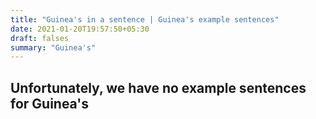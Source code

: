 ```yaml
---
title: "Guinea's in a sentence | Guinea's example sentences"
date: 2021-01-20T19:57:50+05:30
draft: falses
summary: "Guinea's"
---
```

## Unfortunately, we have no example sentences for Guinea's                 
